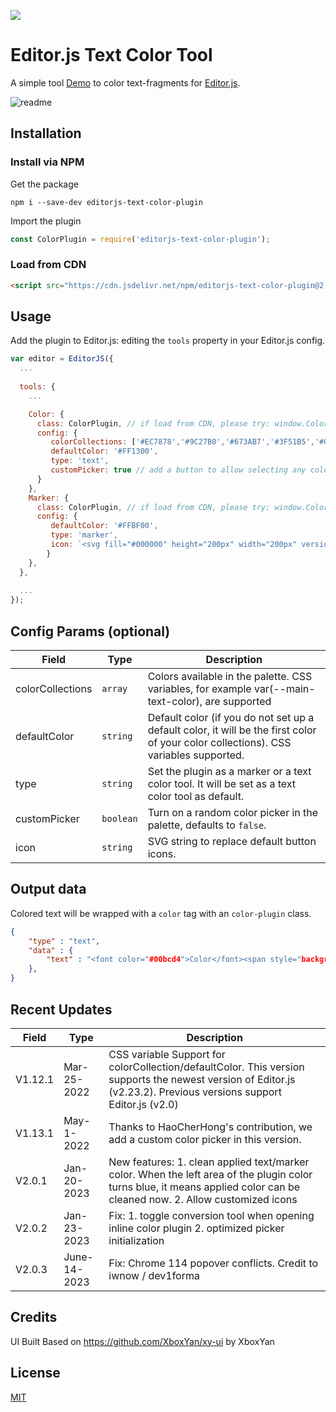 ![](https://badgen.net/badge/Editor.js/v2.26.4/blue)

# Editor.js Text Color Tool

A simple tool [Demo](https://flaming-cl.github.io/editorPlugin) to color text-fragments for [Editor.js](https://editorjs.io).  

![readme](https://user-images.githubusercontent.com/51183663/213845281-99c84d59-230f-4f15-a8d5-b345b112f1b4.png)

## Installation

### Install via NPM

Get the package

```shell
npm i --save-dev editorjs-text-color-plugin
```

Import the plugin

```javascript
const ColorPlugin = require('editorjs-text-color-plugin');
```

### Load from CDN
```html
<script src="https://cdn.jsdelivr.net/npm/editorjs-text-color-plugin@2.0.3/dist/bundle.js"></script>
```

## Usage

Add the plugin to Editor.js: editing the `tools` property in your Editor.js config.

```javascript
var editor = EditorJS({
  ...
  
  tools: {
    ...

    Color: {
      class: ColorPlugin, // if load from CDN, please try: window.ColorPlugin
      config: {
         colorCollections: ['#EC7878','#9C27B0','#673AB7','#3F51B5','#0070FF','#03A9F4','#00BCD4','#4CAF50','#8BC34A','#CDDC39', '#FFF'],
         defaultColor: '#FF1300',
         type: 'text', 
         customPicker: true // add a button to allow selecting any colour  
      }     
    },
    Marker: {
      class: ColorPlugin, // if load from CDN, please try: window.ColorPlugin
      config: {
         defaultColor: '#FFBF00',
         type: 'marker',
         icon: `<svg fill="#000000" height="200px" width="200px" version="1.1" id="Icons" xmlns="http://www.w3.org/2000/svg" xmlns:xlink="http://www.w3.org/1999/xlink" viewBox="0 0 32 32" xml:space="preserve"><g id="SVGRepo_bgCarrier" stroke-width="0"></g><g id="SVGRepo_tracerCarrier" stroke-linecap="round" stroke-linejoin="round"></g><g id="SVGRepo_iconCarrier"> <g> <path d="M17.6,6L6.9,16.7c-0.2,0.2-0.3,0.4-0.3,0.6L6,23.9c0,0.3,0.1,0.6,0.3,0.8C6.5,24.9,6.7,25,7,25c0,0,0.1,0,0.1,0l6.6-0.6 c0.2,0,0.5-0.1,0.6-0.3L25,13.4L17.6,6z"></path> <path d="M26.4,12l1.4-1.4c1.2-1.2,1.1-3.1-0.1-4.3l-3-3c-0.6-0.6-1.3-0.9-2.2-0.9c-0.8,0-1.6,0.3-2.2,0.9L19,4.6L26.4,12z"></path> </g> <g> <path d="M28,29H4c-0.6,0-1-0.4-1-1s0.4-1,1-1h24c0.6,0,1,0.4,1,1S28.6,29,28,29z"></path> </g> </g></svg>`
        }       
    },
  },
  
  ...
});
```

## Config Params (optional)

| Field            | Type      | Description                                                                                                                            |
|------------------|-----------|----------------------------------------------------------------------------------------------------------------------------------------|
| colorCollections | `array`   | Colors available in the palette.   CSS variables, for example var(--main-text-color), are supported                                    |
| defaultColor     | `string`  | Default color (if you do not set up a default color, it will be the first color of your color collections).   CSS variables supported. |
| type             | `string`  | Set the plugin as a marker or a text color tool. It will be set as a text color tool as default.                                       |
| customPicker     | `boolean` | Turn on a random color picker in the palette, defaults to `false`.                                                                     |
| icon             | `string`  | SVG string to replace default button icons.                                                                                            |

## Output data

Colored text will be wrapped with a `color` tag with an `color-plugin` class.

```json
{
    "type" : "text",
    "data" : {
        "text" : "<font color="#00bcd4">Color</font><span style="background-color: rgb(236, 120, 120);"><font color="#ffffff">Plugin</font></span>."
    },
}
```

## Recent Updates
| Field   | Type         | Description                                                                                                                                                               |
|---------|--------------|---------------------------------------------------------------------------------------------------------------------------------------------------------------------------|
| V1.12.1 | Mar-25-2022  | CSS variable Support for colorCollection/defaultColor.   This version supports the newest version of Editor.js (v2.23.2). Previous versions support Editor.js (v2.0)      |
| V1.13.1 | May-1-2022   | Thanks to HaoCherHong's contribution, we add a custom color picker in this version.                                                                                       |
| V2.0.1  | Jan-20-2023  | New features: 1. clean applied text/marker color. When the left area of the plugin color turns blue, it means applied color can be cleaned now. 2. Allow customized icons |
| V2.0.2  | Jan-23-2023  | Fix: 1. toggle conversion tool when opening inline color plugin 2. optimized picker initialization                                                                        |
| V2.0.3  | June-14-2023 | Fix: Chrome 114 popover conflicts. Credit to iwnow / dev1forma                                                                                                            |

## Credits
UI Built Based on https://github.com/XboxYan/xy-ui by XboxYan  

## License
[MIT](https://github.com/flaming-cl/editorjs-text-color-plugin/blob/master/LICENSE)
